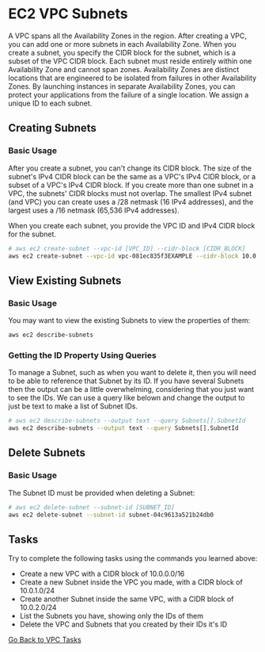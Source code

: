 # EC2 VPC Subnets
A VPC spans all the Availability Zones in the region.
After creating a VPC, you can add one or more subnets in each Availability Zone.
When you create a subnet, you specify the CIDR block for the subnet, which is a subset of the VPC CIDR block.
Each subnet must reside entirely within one Availability Zone and cannot span zones.
Availability Zones are distinct locations that are engineered to be isolated from failures in other Availability Zones.
By launching instances in separate Availability Zones, you can protect your applications from the failure of a single location.
We assign a unique ID to each subnet.

## Creating Subnets
### Basic Usage
After you create a subnet, you can't change its CIDR block.
The size of the subnet's IPv4 CIDR block can be the same as a VPC's IPv4 CIDR block, or a subset of a VPC's IPv4 CIDR block.
If you create more than one subnet in a VPC, the subnets' CIDR blocks must not overlap.
The smallest IPv4 subnet (and VPC) you can create uses a /28 netmask (16 IPv4 addresses), and the largest uses a /16 netmask (65,536 IPv4 addresses).

When you create each subnet, you provide the VPC ID and IPv4 CIDR block for the subnet.
```bash
# aws ec2 create-subnet --vpc-id [VPC_ID] --cidr-block [CIDR_BLOCK]
aws ec2 create-subnet --vpc-id vpc-081ec835f3EXAMPLE --cidr-block 10.0.1.0/24
```

## View Existing Subnets
### Basic Usage
You may want to view the existing Subnets to view the properties of them:
```bash
aws ec2 describe-subnets
```
### Getting the ID Property Using Queries
To manage a Subnet, such as when you want to delete it, then you will need to be able to reference that Subnet by its ID.
If you have several Subnets then the output can be a little overwhelming, considering that you just want to see the IDs.
We can use a query like belown and change the output to just be text to make a list of Subnet IDs.
```bash
# aws ec2 describe-subnets --output text --query Subnets[].SubnetId
aws ec2 describe-subnets --output text --query Subnets[].SubnetId
```

## Delete Subnets
### Basic Usage
The Subnet ID must be provided when deleting a Subnet:
```bash
# aws ec2 delete-subnet --subnet-id [SUBNET_ID]
aws ec2 delete-subnet --subnet-id subnet-04c9613a521b24db0
```

## Tasks
Try to complete the following tasks using the commands you learned above:
- Create a new VPC with a CIDR block of 10.0.0.0/16
- Create a new Subnet inside the VPC you made, with a CIDR block of 10.0.1.0/24
- Create another Subnet inside the same VPC, with a CIDR block of 10.0.2.0/24
- List the Subnets you have, showing only the IDs of them
- Delete the VPC and Subnets that you created by their IDs it's ID

[Go Back to VPC Tasks](../README.md#tasks)
